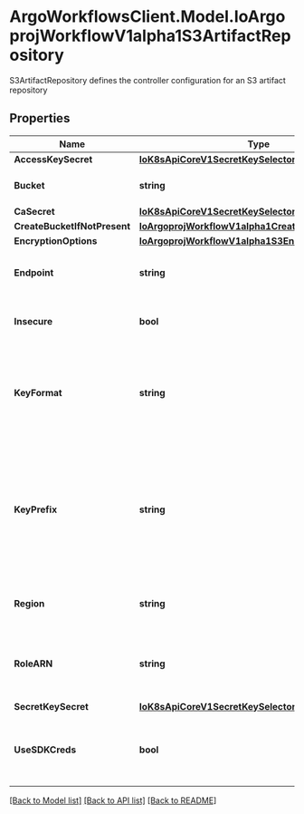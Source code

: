 # ArgoWorkflowsClient.Model.IoArgoprojWorkflowV1alpha1S3ArtifactRepository
S3ArtifactRepository defines the controller configuration for an S3 artifact repository

## Properties

Name | Type | Description | Notes
------------ | ------------- | ------------- | -------------
**AccessKeySecret** | [**IoK8sApiCoreV1SecretKeySelector**](IoK8sApiCoreV1SecretKeySelector.md) |  | [optional] 
**Bucket** | **string** | Bucket is the name of the bucket | [optional] 
**CaSecret** | [**IoK8sApiCoreV1SecretKeySelector**](IoK8sApiCoreV1SecretKeySelector.md) |  | [optional] 
**CreateBucketIfNotPresent** | [**IoArgoprojWorkflowV1alpha1CreateS3BucketOptions**](IoArgoprojWorkflowV1alpha1CreateS3BucketOptions.md) |  | [optional] 
**EncryptionOptions** | [**IoArgoprojWorkflowV1alpha1S3EncryptionOptions**](IoArgoprojWorkflowV1alpha1S3EncryptionOptions.md) |  | [optional] 
**Endpoint** | **string** | Endpoint is the hostname of the bucket endpoint | [optional] 
**Insecure** | **bool** | Insecure will connect to the service with TLS | [optional] 
**KeyFormat** | **string** | KeyFormat defines the format of how to store keys and can reference workflow variables. | [optional] 
**KeyPrefix** | **string** | KeyPrefix is prefix used as part of the bucket key in which the controller will store artifacts. DEPRECATED. Use KeyFormat instead | [optional] 
**Region** | **string** | Region contains the optional bucket region | [optional] 
**RoleARN** | **string** | RoleARN is the Amazon Resource Name (ARN) of the role to assume. | [optional] 
**SecretKeySecret** | [**IoK8sApiCoreV1SecretKeySelector**](IoK8sApiCoreV1SecretKeySelector.md) |  | [optional] 
**UseSDKCreds** | **bool** | UseSDKCreds tells the driver to figure out credentials based on sdk defaults. | [optional] 

[[Back to Model list]](../README.md#documentation-for-models) [[Back to API list]](../README.md#documentation-for-api-endpoints) [[Back to README]](../README.md)

